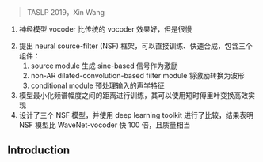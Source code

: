 > TASLP 2019，Xin Wang

<!-- 翻译&理解 -->
<!-- Neural waveform models have demonstrated better performance than conventional vocoders for statistical paramet- ric speech synthesis. One of the best models, called WaveNet, uses an autoregressive (AR) approach to model the distribution of waveform sampling points, but it has to generate a waveform in a time-consuming sequential manner. Some new models that use inverse-autoregressive flow (IAF) can generate a whole waveform in a one-shot manner but require either a larger amount of training time or a complicated model architecture plus a blend of training criteria.-->
1. 神经模型 vocoder 比传统的 vocoder 效果好，但是很慢
<!-- As an alternative to AR and IAF-based frameworks, we pro- pose a neural source-filter (NSF) waveform modeling framework that is straightforward to train and fast to generate waveforms. This framework requires three components to generate wave- forms: a source module that generates a sine-based signal as excitation, a non-AR dilated-convolution-based filter module that transforms the excitation into a waveform, and a conditional module that pre-processes the input acoustic features for the source and filter modules. This framework minimizes spectral- amplitude distances for model training, which can be efficiently implemented using short-time Fourier transform routines. As an initial NSF study, we designed three NSF models under the proposed framework and compared them with WaveNet using our deep learning toolkit. It was demonstrated that the NSF models generated waveforms at least 100 times faster than our WaveNet-vocoder, and the quality of the synthetic speech from the best NSF model was comparable to that from WaveNet on a single-speaker Japanese speech corpus. -->
2. 提出 neural source-filter (NSF) 框架，可以直接训练、快速合成，包含三个组件：
    1. source module 生成 sine-based 信号作为激励
    2. non-AR dilated-convolution-based filter module 将激励转换为波形
    3. conditional module 预处理输入的声学特征
3. 模型最小化频谱幅度之间的距离进行训练，其可以使用短时傅里叶变换高效实现
4. 设计了三个 NSF 模型，并使用 deep learning toolkit 进行了比较，结果表明 NSF 模型比 WaveNet-vocoder 快 100 倍，且质量相当

## Introduction
